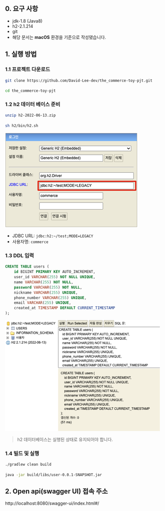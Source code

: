 ## 0. 요구 사항
- jdk-1.8 (Java8)
- h2-2.1.214
- git
- 해당 문서는 **macOS** 환경을 기준으로 작성됐습니다.


## 1. 실행 방법

### 1.1 프로젝트 다운로드

```bash
git clone https://github.com/David-Lee-dev/the_commerce-toy-pjt.git

cd the_commerce-toy-pjt
```

### 1.2 h2 데이터 베이스 준비

```bash
unzip h2-2022-06-13.zip

sh h2/bin/h2.sh
```

![img.png](img.png)

- JDBC URL: ```jdbc:h2:~/test;MODE=LEGACY```
- 사용자명: ```commerce```

### 1.3 DDL 입력
```sql
CREATE TABLE users (
    id BIGINT PRIMARY KEY AUTO_INCREMENT,
    user_id VARCHAR(255) NOT NULL UNIQUE,
    name VARCHAR(255) NOT NULL,
    password VARCHAR(255) NOT NULL,
    nickname VARCHAR(255) UNIQUE,
    phone_number VARCHAR(255) UNIQUE,
    email VARCHAR(255) UNIQUE,
    created_at TIMESTAMP DEFAULT CURRENT_TIMESTAMP
);
```
![img_1.png](img_1.png)

>h2 데이터베이스는 실행된 상태로 유지되어야 합니다.

### 1.4 빌드 및 실행

```bash
./gradlew clean build

java -jar build/libs/user-0.0.1-SNAPSHOT.jar
```

## 2. Open api(swagger UI) 접속 주소

http://localhost:8080/swagger-ui/index.html#/
